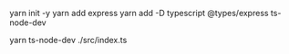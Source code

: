 yarn init -y
yarn add express
yarn add -D typescript @types/express ts-node-dev

yarn ts-node-dev ./src/index.ts
